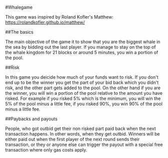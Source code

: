 #Whalegame

This game was inspired by Roland Kofler's Matthew: https://rolandkofler.github.io/matthew/

##The basics

The main objective of the game it to show that you are the biggest whale in the sea by bidding out the last player. If you manage to stay on the top of the whale kingdom for 21 blocks or around 5 minutes, you win a portion of the pool.

##Risk

In this game you deicide how much of your funds want to risk. If you don't end up to be the winner you get the part of your bid back which you didn't risk, and the other part gets added to the pool. On the other hand if you are the winner, you will win a portion of the pool relative to the amount you have risked. For example if you risked 5% which is the minimum, you will win the 5% of the pool minus a little fee, if you risked 90%, you win 90% of the pool minus a little fee.

##Paybacks and payouts

People, who got outbid get their non risked part paid back when the next transaction happens. In other words, when they get outbid.
Winners will be either paid out when the first player of the next round sends their transaction, or they or anyone else can trigger the payout with a special free transaction where only gas costs apply.
